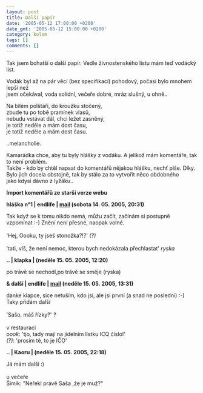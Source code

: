 ```yaml
---
layout: post
title: Další papír
date: '2005-05-12 17:00:00 +0200'
date_gmt: '2005-05-12 15:00:00 +0200'
category: kolem
tags: []
comments: []
---
```

<p>Tak jsem bohatší o další papír. Vedle živnostenského listu mám teď vodácký list.</p>
<p>Vodák byl až na pár věcí (bez specifikací) pohodový, počasí bylo mnohem lepší než<br />
jsem očekával, voda solidní, večeře dobré, mráz slušný, u ohně..</p>
<p class="odsazeny">Na bílém polštáři, do kroužku stočený,<br>zbude tu po tobě pramínek vlasů,<br>nebudu vstávat dál, chci ležet zasněný,<br>je totiž neděle a mám dost času,<br>je totiž neděle a mám dost času.</p>
<p>..melancholie.</p>
<p>Kamarádka chce, aby tu byly hlášky z vodáku. A jelikož mám komentáře, tak to není problém.<br />
Takže - kdo by chtěl napsat do komentářů nějakou hlášku, nechť píše. Díky.<br />
Bylo jich docela obstojně, tak by stálo za to vytvořit něco obdobného<br />
jako kdysi dávno z lyžáku..</p>
<div class="import-komentaru">
<p><strong>Import komentářů ze starší verze webu</strong></p>
<div class="comment">
<p style="font-weight:bold"><span class="compredmet">hláška n°1</span> | <span class="comname">endlife</span> |  <a href="mailto:jan.martinek@post.cz">mail</a> (sobota&nbsp;14.&nbsp;05.&nbsp;2005,&nbsp;20:31)</p>
<p>Tak když se k tomu nikdo nemá, můžu začít, začínám si postupně vzpomínat :-) Znění není přesné, naopak volné. <br>  <br> 'Hej, Oooku, ty jseš stonožka?!?' <em>(?)</em> <br>  <br> 'tati, víš, že není nemoc, kterou bych nedokázala přechlastat' <em>ryska</em> </p>
</div>
<div class="comment">
<p style="font-weight:bold"><span class="compredmet">..</span> | <span class="comname">klapka</span> | (neděle&nbsp;15.&nbsp;05.&nbsp;2005,&nbsp;12:20)</p>
<p>po trávě se nechodí,po trávě se směje (ryska) </p>
</div>
<div class="comment">
<p style="font-weight:bold"><span class="compredmet">&amp; další</span> | <span class="comname">endlife</span> |  <a href="mailto:jan.martinek@post.cz">mail</a> (neděle&nbsp;15.&nbsp;05.&nbsp;2005,&nbsp;13:31)</p>
<p>danke klapce, sice netuším, kdo jsi, ale jsi první (a snad ne poslední) :-) Taky přidám další <br>  <br> 'Sašo, máš řízky?' <em>?</em> <br>  <br> v restauraci <br> <em>oook</em>: 'tjo, tady mají na jídelním lístku ICQ číslo!' <br> <em>(?)</em>: 'prosím tě, to je IČO' </p>
</div>
<div class="comment">
<p style="font-weight:bold"><span class="compredmet">..</span> | <span class="comname">Kaoru</span> | (neděle&nbsp;15.&nbsp;05.&nbsp;2005,&nbsp;22:18)</p>
<p>Já mám další :) <br>  <br> u večeře <br> Šimik: &quot;Neřekl právě Saša ,že je muž?&quot; </p>
</div>
</div>
